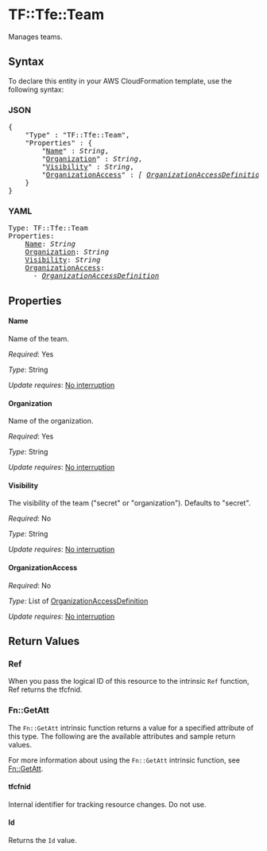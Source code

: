 # TF::Tfe::Team

Manages teams.

## Syntax

To declare this entity in your AWS CloudFormation template, use the following syntax:

### JSON

<pre>
{
    "Type" : "TF::Tfe::Team",
    "Properties" : {
        "<a href="#name" title="Name">Name</a>" : <i>String</i>,
        "<a href="#organization" title="Organization">Organization</a>" : <i>String</i>,
        "<a href="#visibility" title="Visibility">Visibility</a>" : <i>String</i>,
        "<a href="#organizationaccess" title="OrganizationAccess">OrganizationAccess</a>" : <i>[ <a href="organizationaccessdefinition.md">OrganizationAccessDefinition</a>, ... ]</i>
    }
}
</pre>

### YAML

<pre>
Type: TF::Tfe::Team
Properties:
    <a href="#name" title="Name">Name</a>: <i>String</i>
    <a href="#organization" title="Organization">Organization</a>: <i>String</i>
    <a href="#visibility" title="Visibility">Visibility</a>: <i>String</i>
    <a href="#organizationaccess" title="OrganizationAccess">OrganizationAccess</a>: <i>
      - <a href="organizationaccessdefinition.md">OrganizationAccessDefinition</a></i>
</pre>

## Properties

#### Name

Name of the team.

_Required_: Yes

_Type_: String

_Update requires_: [No interruption](https://docs.aws.amazon.com/AWSCloudFormation/latest/UserGuide/using-cfn-updating-stacks-update-behaviors.html#update-no-interrupt)

#### Organization

Name of the organization.

_Required_: Yes

_Type_: String

_Update requires_: [No interruption](https://docs.aws.amazon.com/AWSCloudFormation/latest/UserGuide/using-cfn-updating-stacks-update-behaviors.html#update-no-interrupt)

#### Visibility

The visibility of the team ("secret" or "organization"). Defaults to "secret".

_Required_: No

_Type_: String

_Update requires_: [No interruption](https://docs.aws.amazon.com/AWSCloudFormation/latest/UserGuide/using-cfn-updating-stacks-update-behaviors.html#update-no-interrupt)

#### OrganizationAccess

_Required_: No

_Type_: List of <a href="organizationaccessdefinition.md">OrganizationAccessDefinition</a>

_Update requires_: [No interruption](https://docs.aws.amazon.com/AWSCloudFormation/latest/UserGuide/using-cfn-updating-stacks-update-behaviors.html#update-no-interrupt)

## Return Values

### Ref

When you pass the logical ID of this resource to the intrinsic `Ref` function, Ref returns the tfcfnid.

### Fn::GetAtt

The `Fn::GetAtt` intrinsic function returns a value for a specified attribute of this type. The following are the available attributes and sample return values.

For more information about using the `Fn::GetAtt` intrinsic function, see [Fn::GetAtt](https://docs.aws.amazon.com/AWSCloudFormation/latest/UserGuide/intrinsic-function-reference-getatt.html).

#### tfcfnid

Internal identifier for tracking resource changes. Do not use.

#### Id

Returns the <code>Id</code> value.

